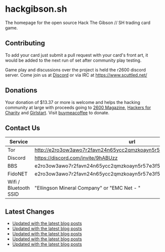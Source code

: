 # hackgibson.sh
The homepage for the open source Hack The Gibson // SH trading card game.


## Contributing

To add your card just submit a pull request with your card's front art, it would be added to the next run of set after community play testing.

Game play and discussions over the project is held the r2600 discord server. Come join us at [Discord](https://discord.com/invite/9hABUzz) or via IRC at https://www.scuttled.net/


## Donations

Your donation of $13.37 or more is welcome and helps the hacking community at large with proceeds going to [2600 Magazine](https://2600.com/), [Hackers for Charity](https://hackersforcharity.org) and [Girlstart](https://girlstart.org).  Visit [buymeacoffee](https://www.buymeacoffee.com/hackgibson.sh) to donate.


## Contact Us

Service | url
-|-
Tor | http://e2ro3ow3awo7r2favn24n65ycc2qmzkoayn5r57e3f56nvjwdcgg32ad.onion
Discord | https://discord.com/invite/9hABUzz
BBS | e2ro3ow3awo7r2favn24n65ycc2qmzkoayn5r57e3f56nvjwdcgg32ad.onion:23
FidoNET | e2ro3ow3awo7r2favn24n65ycc2qmzkoayn5r57e3f56nvjwdcgg32ad.onion:24554
Wifi / Bluetooth SSID | "Ellingson Mineral Company" or "EMC Net - <fidonet address>"

## Latest Changes
<!-- BLOG-POST-LIST:START -->
- [Updated with the latest blog posts](https://github.com/DFW2600/hackgibson.sh/commit/3016b2116219df153cfc2d02377e3750721f9062)
- [Updated with the latest blog posts](https://github.com/DFW2600/hackgibson.sh/commit/f2bac525ef95e797d374f891bd387951b786ed32)
- [Updated with the latest blog posts](https://github.com/DFW2600/hackgibson.sh/commit/9ef0f0a2d84a786518960a0d4f1b3cab892880dc)
- [Updated with the latest blog posts](https://github.com/DFW2600/hackgibson.sh/commit/c72c2a186b88f7d00c2c53e0a4f2ec255473854f)
- [Updated with the latest blog posts](https://github.com/DFW2600/hackgibson.sh/commit/95616e09e9d423ac3540204f732ec2a0414a9dd0)
<!-- BLOG-POST-LIST:END -->
